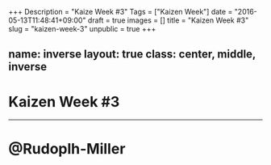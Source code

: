 +++
Description = "Kaize Week #3"
Tags = ["Kaizen Week"]
date = "2016-05-13T11:48:41+09:00"
draft = true
images = []
title = "Kaizen Week #3"
slug = "kaizen-week-3"
unpublic = true
+++

name: inverse
layout: true
class: center, middle, inverse
---

# Kaizen Week #3

---

# @Rudoplh-Miller
